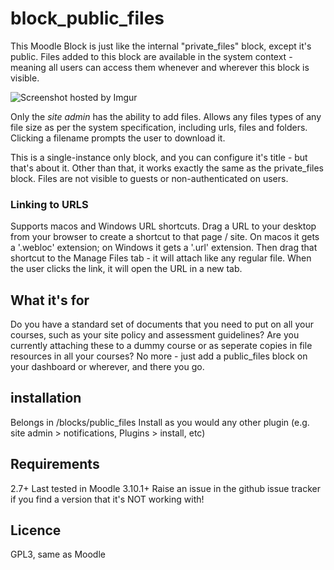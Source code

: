 # block_public_files

This Moodle Block is just like the internal "private_files" block, except it's public. Files added to this block are available in the system context - meaning all users can access them whenever and wherever this block is visible.

![Screenshot hosted by Imgur](http://i.imgur.com/0hIngNE.png)

Only the *site admin* has the ability to add files. Allows any files types of any file size as per the system specification, including urls, files and folders. Clicking a filename prompts the user to download it.

This is a single-instance only block, and you can configure it's title - but that's about it. Other than that, it works exactly the same as the private_files block. Files are not visible to guests or non-authenticated on users.

### Linking to URLS

Supports macos and Windows URL shortcuts. Drag a URL to your desktop from your browser to create a shortcut to that page / site. On macos it gets a '.webloc' extension; on Windows it gets a '.url' extension. Then drag that shortcut to the Manage Files tab - it will attach like any regular file. When the user clicks the link, it will open the URL in a new tab.

## What it's for

Do you have a standard set of documents that you need to put on all your courses, such as your site policy and assessment guidelines? Are you currently attaching these to a dummy course or as seperate copies in file resources in all your courses? No more - just add a public_files block on your dashboard or wherever, and there you go.

## installation

Belongs in /blocks/public_files 
Install as you would any other plugin (e.g. site admin > notifications, Plugins > install, etc)

## Requirements

2.7+
Last tested in Moodle 3.10.1+
Raise an issue in the github issue tracker if you find a version that it's NOT working with!

## Licence

GPL3, same as Moodle